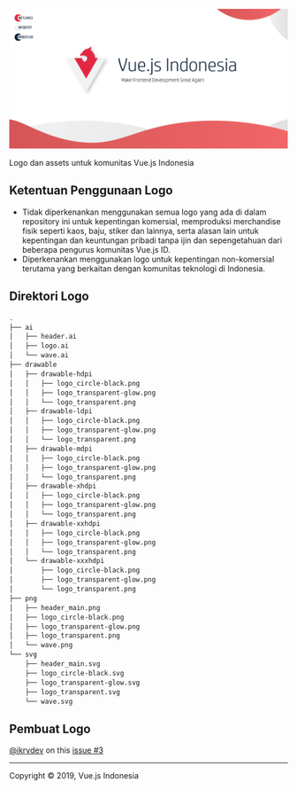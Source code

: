 ![VueJS Indonesia](./png/header_main.png)

Logo dan assets untuk komunitas Vue.js Indonesia

## Ketentuan Penggunaan Logo

- Tidak diperkenankan menggunakan semua logo yang ada di dalam repository ini untuk kepentingan komersial, 
memproduksi merchandise fisik seperti kaos, baju, stiker dan lainnya, serta alasan lain untuk kepentingan dan keuntungan pribadi tanpa ijin dan sepengetahuan dari beberapa pengurus komunitas Vue.js ID.
- Diperkenankan menggunakan logo untuk kepentingan non-komersial terutama yang berkaitan dengan komunitas teknologi di Indonesia.

## Direktori Logo

```bash
.
├── ai
│   ├── header.ai
│   ├── logo.ai
│   └── wave.ai
├── drawable
│   ├── drawable-hdpi
│   │   ├── logo_circle-black.png
│   │   ├── logo_transparent-glow.png
│   │   └── logo_transparent.png
│   ├── drawable-ldpi
│   │   ├── logo_circle-black.png
│   │   ├── logo_transparent-glow.png
│   │   └── logo_transparent.png
│   ├── drawable-mdpi
│   │   ├── logo_circle-black.png
│   │   ├── logo_transparent-glow.png
│   │   └── logo_transparent.png
│   ├── drawable-xhdpi
│   │   ├── logo_circle-black.png
│   │   ├── logo_transparent-glow.png
│   │   └── logo_transparent.png
│   ├── drawable-xxhdpi
│   │   ├── logo_circle-black.png
│   │   ├── logo_transparent-glow.png
│   │   └── logo_transparent.png
│   └── drawable-xxxhdpi
│       ├── logo_circle-black.png
│       ├── logo_transparent-glow.png
│       └── logo_transparent.png
├── png
│   ├── header_main.png
│   ├── logo_circle-black.png
│   ├── logo_transparent-glow.png
│   ├── logo_transparent.png
│   └── wave.png
└── svg
    ├── header_main.svg
    ├── logo_circle-black.svg
    ├── logo_transparent-glow.svg
    ├── logo_transparent.svg
    └── wave.svg
```

## Pembuat Logo

[@ikrydev](https://github.com/ikrydev) on this [issue #3](https://github.com/vuejs-id/blog/issues/3)

----

Copyright ©️ 2019, Vue.js Indonesia
